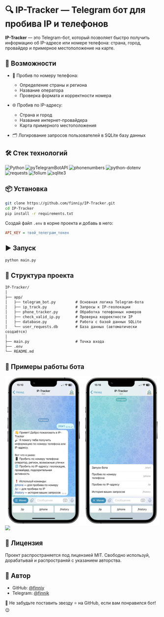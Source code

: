 # 🔍 IP-Tracker — Telegram бот для пробива IP и телефонов

**IP-Tracker** — это Telegram-бот, который позволяет быстро получить информацию об IP-адресе или номере телефона:
страна, город, провайдер и примерное местоположение на карте.

## 🚀 Возможности

- 📱 Пробив по номеру телефона:
    - Определение страны и региона
    - Название оператора
    - Проверка формата и корректности номера

- 🌐 Пробив по IP-адресу:
    - Страна и город
    - Название интернет-провайдера
    - Карта примерного местоположения

- 🗂️ Логирование запросов пользователей в SQLite базу данных

## 🛠️ Стек технологий

![Python](https://img.shields.io/badge/-Python-05122A?style=flat&logo=python)
![pyTelegramBotAPI](https://img.shields.io/badge/pyTelegramBotAPI-05122A?style=flat&logo=telegram)
![phonenumbers](https://img.shields.io/badge/%F0%9F%93%9E-phonenumbers-05122A?style=flat)
![python-dotenv](https://img.shields.io/badge/%F0%9F%8C%BF-python--dotenv-05122A?style=flat)
![requests](https://img.shields.io/badge/%F0%9F%8C%90-requests-05122A?style=flat&logo=requests)
![folium](https://img.shields.io/badge/%F0%9F%97%BA-folium-05122A?style=flat)
![sqlite3](https://img.shields.io/badge/-sqlite3-05122A?style=flat&logo=sqlite)

## 📦 Установка

```bash
git clone https://github.com/finniy/IP-Tracker.git
cd IP-Tracker
pip install -r requirements.txt
```

Создай файл `.env` в корне проекта и добавь в него:

```ini
API_KEY = твой_телеграм_токен
```

## ▶️ Запуск

```bash
python main.py
```

## 🧠 Структура проекта

```
IP-Tracker/
│
├── app/
│   ├── telegram_bot.py         # Основная логика Telegram-бота
│   ├── ip_track.py             # Запросы к IP-геолокации
│   ├── phone_tracker.py        # Обработка телефонных номеров
│   ├── check_valid_ip.py       # Проверка корректности IP
│   ├── database.py             # Работа с базой данных SQLite
│   └── user_requests.db        # База данных (автоматически создаётся)
│
├── main.py                     # Точка входа
├── .env
└── README.md
```

## 📸 Примеры работы бота

<img src="images/photo1.png" width="600" style="display: block; margin: auto;">

<img src="images/photo2.png" width="600" style="display: block; margin: auto;">

## 📄 Лицензия

Проект распространяется под лицензией MIT. Свободно используй, дорабатывай и распространяй с указанием авторства.

## 👤 Автор

- GitHub: [@finniy](https://github.com/finniy)
- Telegram: [@fjnnjk](https://t.me/fjnnjk)

💌 Не забудьте поставить звезду ⭐ на GitHub, если вам понравился бот! 😉